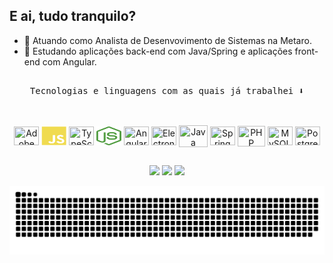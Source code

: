 ## E ai, tudo tranquilo?

- 🔭 Atuando como Analista de Desenvovimento de Sistemas na Metaro.
- 💬 Estudando aplicações back-end com Java/Spring e aplicações front-end com Angular.
  
<pre>
  <div align="center">Tecnologias e linguagens com as quais já trabalhei ⬇️</div>
</pre>
        
<div align="center" style="display: inline_block"><br>
  <img align="center" title="Adobe Illustrator" height="30" width="40" src="https://cdn.jsdelivr.net/gh/devicons/devicon/icons/illustrator/illustrator-line.svg" >
  <img align="center" title="JavaScript" height="30" width="40" src="https://raw.githubusercontent.com/devicons/devicon/master/icons/javascript/javascript-plain.svg">
  <img align="center" title="TypeScript" height="30" width="40" src="https://cdn.jsdelivr.net/gh/devicons/devicon/icons/typescript/typescript-plain.svg">
  <img align="center" title="Nodejs" height="30" width="40" src="https://raw.githubusercontent.com/dan1el074/dan1el074/0ac9df650ce2d1c797bae2c225551f1acc9341f8/vitrine/node-js.svg">
  <img align="center" title="Angular" height="30" width="40" src="https://cdn.jsdelivr.net/gh/devicons/devicon/icons/angularjs/angularjs-plain.svg">
  <img align="center" title="ElectronJS" height="30" width="40" src="https://cdn.jsdelivr.net/gh/devicons/devicon@latest/icons/electron/electron-original.svg">
  <img align="center" title="Java" height="35" width="46" src="https://cdn.jsdelivr.net/gh/devicons/devicon@latest/icons/java/java-original.svg">
  <img align="center" title="Spring Framework" height="30" width="40" src="https://cdn.jsdelivr.net/gh/devicons/devicon@latest/icons/spring/spring-original.svg">
  <img align="center" title="PHP" height="33" width="44" src="https://cdn.jsdelivr.net/gh/devicons/devicon@latest/icons/php/php-original.svg">
  <img align="center" title="MySQL" height="30" width="40" src="https://cdn.jsdelivr.net/gh/devicons/devicon/icons/mysql/mysql-original.svg">
  <img align="center" title="PostgreSQL" height="30" width="40" src="https://cdn.jsdelivr.net/gh/devicons/devicon/icons/postgresql/postgresql-plain.svg">
</div>
  
  ##
 
<div align="center"> 
  <a href="https://www.linkedin.com/in/daniel-rvargas/" target="_blank"><img src="https://img.shields.io/badge/-LinkedIn-%230077B5?style=for-the-badge&logo=linkedin&logoColor=white" target="_blank"></a> 
  <a href="https://www.instagram.com/daniel_rodrigss/" target="_blank"><img src="https://img.shields.io/badge/-Instagram-%23E4405F?style=for-the-badge&logo=instagram&logoColor=white" target="_blank"></a>
  <a href = "mailto:daniel.rvargas10@gmail.com"><img src="https://img.shields.io/badge/-Gmail-%23333?style=for-the-badge&logo=gmail&logoColor=white" target="_blank"></a>
 
  ![Snake animation](https://raw.githubusercontent.com/dan1el074/dan1el074/0ac9df650ce2d1c797bae2c225551f1acc9341f8/vitrine/contribution-snake.svg)
</div>
